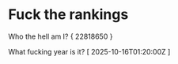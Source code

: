 # Fuck the rankings

Who the hell am I?
{ 22818650 }

What fucking year is it?
[ 2025-10-16T01:20:00Z ]
